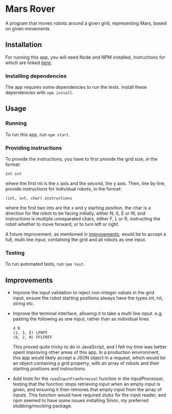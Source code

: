 # Mars Rover

A program that moves robots around a given grid, representing Mars, based on given movements.

## Installation

For running this app, you will need Node and NPM installed, instructions for which are linked [here](https://docs.npmjs.com/downloading-and-installing-node-js-and-npm).

### Installing dependencies

The app requires some dependencies to run the tests. Install these dependencies with `npm install`.

## Usage

### Running

To run this app, run `npm start`.

### Providing instructions

To provide the instructions, you have to first provide the grid size, in the format: 
```
int int
```
where the first int is the x axis and the second, the y axis.
Then, line by line, provide instructions for individual robots, in the format:
```
(int, int, char) instructions
```
where the first two ints are the x and y starting position, the char is a direction for the robot to be facing initially, either N, S, E or W, and instructions is multiple unseparated chars, either F, L or R, instructing the robot whether to move forward, or to turn left or right.

A future improvement, as mentioned in [improvements](#improvements), would be to accept a full, multi line input, containing the grid and all robots as one input.

### Testing

To run automated tests, run `npm test`.

## Improvements

- Improve the input validation to reject non-integer values in the grid input, ensure the robot starting positions always have the types int, int, string etc.

- Improve the terminal interface, allowing it to take a multi line input. e.g. pasting the following as one input, rather than as individual lines
  ```
  4 8
  (2, 3, E) LFRFF
  (0, 2, N) FFLFRFF
  ```
  This proved quite tricky to do in JavaScript, and I felt my time was better spent improving other areas of this app.
  In a production environment, this app would likely accept a JSON object in a request, which would be an object containing a grid property, with an array of robots and their starting positions and instructions.

- Add tests for the `readInputFromTerminal` function in the inputProcessor, testing that the function stops retrieving input when an empty input is given, and ensuring it then removes that empty input from the array of inputs. This function would have required stubs for the input reader, and npm seemed to have some issues installing Sinon, my preferred stubbing/mocking package.
